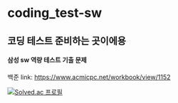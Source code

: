 # coding_test-sw
## 코딩 테스트 준비하는 곳이에용
#### 삼성 sw 역량 테스트 기출 문제 

백준 link: https://www.acmicpc.net/workbook/view/1152

[![Solved.ac
프로필](http://mazassumnida.wtf/api/v2/generate_badge?boj=nays0407)](https://solved.ac/nays0407)
